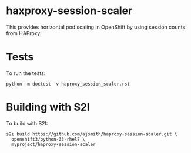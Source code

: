 # haxproxy-session-scaler

This provides horizontal pod scaling in OpenShift by using session counts from
HAProxy.

# Tests

To run the tests:

```.shell
python -m doctest -v haproxy_session_scaler.rst
```

# Building with S2I

To build with S2I:

```.shell
s2i build https://github.com/ajsmith/haproxy-session-scaler.git \
  openshift3/python-33-rhel7 \
  myproject/haproxy-session-scaler
```
